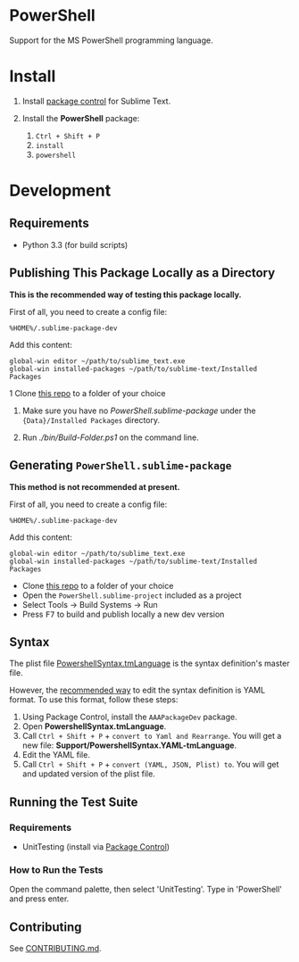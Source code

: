 PowerShell
==========

Support for the MS PowerShell programming language.


# Install

1. Install [package control][package_control] for Sublime Text.
1. Install the **PowerShell** package:

	1. `Ctrl + Shift + P`
	1. `install`
	1. `powershell`


# Development


## Requirements

- Python 3.3 (for build scripts)


## Publishing This Package Locally as a Directory

**This is the recommended way of testing this package locally.**

First of all, you need to create a config file:


```
%HOME%/.sublime-package-dev
```

Add this content:

```
global-win editor ~/path/to/sublime_text.exe
global-win installed-packages ~/path/to/sublime-text/Installed Packages
```

1 Clone [this repo][this_repo] to a folder of your choice

1. Make sure you have no *PowerShell.sublime-package* under the
   `{Data}/Installed Packages` directory.
   
1. Run *./bin/Build-Folder.ps1* on the command line.


## Generating `PowerShell.sublime-package`

**This method is not recommended at present.**

First of all, you need to create a config file:


```
%HOME%/.sublime-package-dev
```

Add this content:

```
global-win editor ~/path/to/sublime_text.exe
global-win installed-packages ~/path/to/sublime-text/Installed Packages
```

- Clone [this repo][this_repo] to a folder of your choice
- Open the `PowerShell.sublime-project` included as a project
- Select Tools → Build Systems → Run
- Press <kbd>F7</kbd> to build and publish locally a new dev version


## Syntax 

The plist file [PowershellSyntax.tmLanguage](Support/PowershellSyntax.tmLanguage)
is the syntax definition's master file. 

However, the [recommended way][syntax_topic] to edit the syntax definition
is YAML format. To use this format, follow these steps:

1. Using Package Control, install the `AAAPackageDev` package.
1. Open **PowershellSyntax.tmLanguage**.
1. Call `Ctrl + Shift + P` + `convert to Yaml and Rearrange`.
   You will get a new file: **Support/PowershellSyntax.YAML-tmLanguage**.
1. Edit the YAML file.
1. Call `Ctrl + Shift + P` + `convert (YAML, JSON, Plist) to`.
   You will get and updated version of the plist file.


## Running the Test Suite

### Requirements

- UnitTesting (install via [Package Control][package_control]) 

### How to Run the Tests

Open the command palette, then select 'UnitTesting'. Type in 'PowerShell' and
press enter.


## Contributing

See [CONTRIBUTING.md](CONTRIBUTING.md).


[package_control]: https://sublime.wbond.net/installation
[this_repo]: https://github.com/SublimeText/PowerShell
[syntax_topic]: http://sublime-text-unofficial-documentation.readthedocs.org/en/latest/extensibility/syntaxdefs.html
